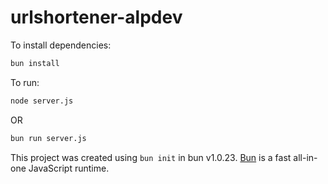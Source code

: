 # urlshortener-alpdev

To install dependencies:

```bash
bun install
```

To run:

```bash
node server.js
```

OR

```bash
bun run server.js
```

This project was created using `bun init` in bun v1.0.23. [Bun](https://bun.sh) is a fast all-in-one JavaScript runtime.

